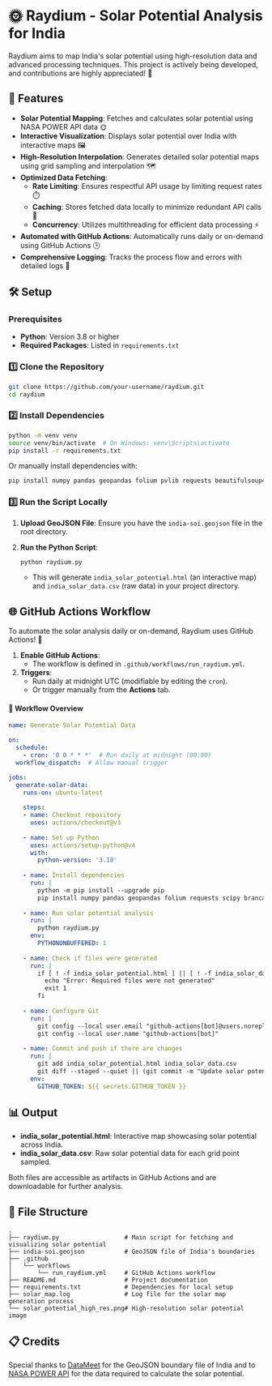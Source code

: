 # 🌞 Raydium - Solar Potential Analysis for India

Raydium aims to map India's solar potential using high-resolution data and advanced processing techniques. This project is actively being developed, and contributions are highly appreciated! 🚀

## 🌟 Features

- **Solar Potential Mapping**: Fetches and calculates solar potential using NASA POWER API data 🌞
- **Interactive Visualization**: Displays solar potential over India with interactive maps 🖼️
- **High-Resolution Interpolation**: Generates detailed solar potential maps using grid sampling and interpolation 🗺️
- **Optimized Data Fetching**:
  - **Rate Limiting**: Ensures respectful API usage by limiting request rates ⏱️
  - **Caching**: Stores fetched data locally to minimize redundant API calls 💾
  - **Concurrency**: Utilizes multithreading for efficient data processing ⚡
- **Automated with GitHub Actions**: Automatically runs daily or on-demand using GitHub Actions 🕒
- **Comprehensive Logging**: Tracks the process flow and errors with detailed logs 📜

## 🛠️ Setup

### Prerequisites

- **Python**: Version 3.8 or higher
- **Required Packages**: Listed in `requirements.txt`

### 1️⃣ Clone the Repository

```bash
git clone https://github.com/your-username/raydium.git
cd raydium
```

### 2️⃣ Install Dependencies

```bash
python -m venv venv
source venv/bin/activate  # On Windows: venv\Scripts\activate
pip install -r requirements.txt
```

Or manually install dependencies with:

```bash
pip install numpy pandas geopandas folium pvlib requests beautifulsoup4 shapely scipy branca matplotlib tqdm```
```
### 3️⃣ Run the Script Locally

1. **Upload GeoJSON File**: Ensure you have the `india-soi.geojson` file in the root directory.
2. **Run the Python Script**:

   ```bash
   python raydium.py
    ```

   - This will generate `india_solar_potential.html` (an interactive map) and `india_solar_data.csv` (raw data) in your project directory.

## 🌐 GitHub Actions Workflow

To automate the solar analysis daily or on-demand, Raydium uses GitHub Actions! 🎉

1. **Enable GitHub Actions**:
   - The workflow is defined in `.github/workflows/run_raydium.yml`.
2. **Triggers**:
   - Run daily at midnight UTC (modifiable by editing the `cron`).
   - Or trigger manually from the **Actions** tab.

#### 📝 Workflow Overview

```yaml
name: Generate Solar Potential Data

on:
  schedule:
    - cron: '0 0 * * *'  # Run daily at midnight (00:00)
  workflow_dispatch:  # Allow manual trigger

jobs:
  generate-solar-data:
    runs-on: ubuntu-latest
    
    steps:
    - name: Checkout repository
      uses: actions/checkout@v3
      
    - name: Set up Python
      uses: actions/setup-python@v4
      with:
        python-version: '3.10'
        
    - name: Install dependencies
      run: |
        python -m pip install --upgrade pip
        pip install numpy pandas geopandas folium requests scipy branca
        
    - name: Run solar potential analysis
      run: |
        python raydium.py
      env:
        PYTHONUNBUFFERED: 1
        
    - name: Check if files were generated
      run: |
        if [ ! -f india_solar_potential.html ] || [ ! -f india_solar_data.csv ]; then
          echo "Error: Required files were not generated"
          exit 1
        fi
        
    - name: Configure Git
      run: |
        git config --local user.email "github-actions[bot]@users.noreply.github.com"
        git config --local user.name "github-actions[bot]"
        
    - name: Commit and push if there are changes
      run: |
        git add india_solar_potential.html india_solar_data.csv
        git diff --staged --quiet || (git commit -m "Update solar potential data [skip ci]" && git push)
      env:
        GITHUB_TOKEN: ${{ secrets.GITHUB_TOKEN }}

```

## 📊 Output

- **india_solar_potential.html**: Interactive map showcasing solar potential across India.
- **india_solar_data.csv**: Raw solar potential data for each grid point sampled.

Both files are accessible as artifacts in GitHub Actions and are downloadable for further analysis.

## 📂 File Structure

```plaintext
.
├── raydium.py                  # Main script for fetching and visualizing solar potential
├── india-soi.geojson           # GeoJSON file of India's boundaries
├── .github
│   └── workflows
│       └── run_raydium.yml     # GitHub Actions workflow
├── README.md                   # Project documentation
├── requirements.txt            # Dependencies for local setup
├── solar_map.log               # Log file for the solar map generation process
└── solar_potential_high_res.png# High-resolution solar potential image
```

## 📋 Credits

Special thanks to [DataMeet](https://github.com/datameet/maps/blob/master/Country/india-soi.geojson) for the GeoJSON boundary file of India and to [NASA POWER API](https://power.larc.nasa.gov/docs/services/api/) for the data required to calculate the solar potential.
